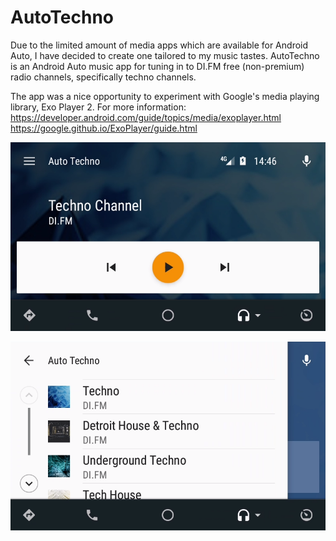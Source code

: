 # AutoTechno
Due to the limited amount of media apps which are available for Android Auto, I have decided to create one tailored to my music tastes.
AutoTechno is an Android Auto music app for tuning in to DI.FM free (non-premium) radio channels, specifically techno channels.

The app was a nice opportunity to experiment with Google's media playing library, Exo Player 2.
For more information:
https://developer.android.com/guide/topics/media/exoplayer.html
https://google.github.io/ExoPlayer/guide.html

![Media Session](screenshot1.PNG)

![Media Browser](screenshot2.PNG)
